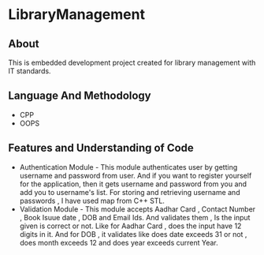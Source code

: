 # LibraryManagement

## About
  This is embedded development project created for library management with IT standards.

## Language And Methodology
  * CPP
  * OOPS

## Features and Understanding of Code
  * Authentication Module - This module authenticates user by getting username and password from user. And if you want to register yourself     for the application, then it gets username and password from you and add you to username's list.
    For storing and retrieving username and passwords , I have used map from C++ STL.
  * Validation Module - This module accepts Aadhar Card , Contact Number , Book Isuue date , DOB and Email Ids.
    And validates them , Is the input given is correct or not. Like for Aadhar Card , does the input have 12 digits in it. And for DOB , it     validates like does date exceeds 31 or not , does month exceeds 12 and does year exceeds current Year.
    
